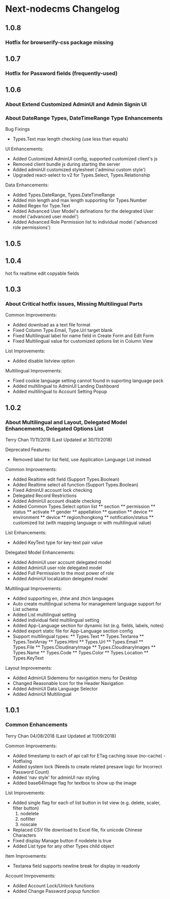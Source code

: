 # Next-nodecms Changelog

## 1.0.8
### Hotfix for browserify-css package missing

## 1.0.7
### Hotfix for Password fields (frequently-used)

## 1.0.6
### About Extend Customized AdminUI and Admin Signin UI
### About DateRange Types, DateTimeRange Type Enhancements

Bug Fixings
* Types.Text max length checking (use less than equals)

UI Enhancements:
* Added Customized AdminUI config, supported customized client's js
* Removed client bundle js during starting the server
* Added adminUI customized stylesheet ('adminui custom style')
* Upgraded react-select to v2 for Types.Select, Types.Relationship

Data Enhancements:
* Added Types.DateRange, Types.DateTimeRange
* Added min length and max length supporting for Types.Number
* Added Regex for Type.Text
* Added Advanced User Model's definations for the delegrated User model ('advanced user model')
* Added Advanced Role Permission list to individual model ('advanced role permissions')

## 1.0.5
## 1.0.4
hot fix realtime edit
copyable fields

## 1.0.3
### About Critical hotfix issues, Missing Multilingual Parts

Common Improvements:
* Added download as a text file format
* Fixed Column Type.Email, Type.Url target blank
* Fixed Multilingual label for name field in Create Form and Edit Form
* Fixed Multilingual value for customized options list in Column View

List Improvements:
* Added disable listview option

Multilingual Improvements:
* Fixed cookie language setting cannot found in suporting language pack
* Added multilingual to AdminUI Landing Dashboard
* Added multilingual to Account Setting Popup

## 1.0.2
### About Multilingual and Layout, Delegated Model Enhancements, Delegated Options List
Terry Chan 11/11/2018 (Last Updated at 30/11/2018)

Deprecated Features:
* Removed label for list field, use Application Language List instead

Common Improvements:
* Added Realtime edit field (Support Types.Boolean)
* Added Realtime select all function (Support Types.Boolean)
* Fixed AdminUI account lock checking
* Delegated Record Restrictions
* Added AdminUI account disable checking
* Added Common Types.Select option list
** section
** permission
** status
** activate
** gender
** appellation
** question
** device
** environment
** device
** region/hongkong
** notification/status
** customized list (with mapping language or with multilingual value)

List Enhancements:
* Added KeyText type for key-text pair value

Delegated Model Enhancements:
* Added AdminUI user account delegated model
* Added AdminUI user role delegated model
* Added Full Permission to the most power of role
* Added AdminUI localization delegated model

Multilingual Improvements:
* Added supporting en, zhtw and zhcn languages 
* Auto create multilingual schema for management language support for List schema
* Added List multilingual setting
* Added individual field multilingual setting 
* Added App-Language section for dynamic list (e.g. fields, labels, notes)
* Added export static file for App-Language section config
* Support multilingual types: 
** Types.Text
** Types.Textarea
** Types.TextArray
** Types.Html
** Types.Url
** Types.Email
** Types.File
** Types.CloudinaryImage
** Types.CloudinaryImages
** Types.Name
** Types.Code
** Types.Color
** Types.Location
** Types.KeyText

Layout Improvements:
* Added AdminUI Sidemenu for navigation menu for Desktop
* Changed Reasonable Icon for the Header Navigation
* Added AdminUI Data Language Selector
* Added AdminUI Multilingual

## 1.0.1 
### Common Enhancements
Terry Chan 04/08/2018 (Last Updated at 11/09/2018)

Common Improvements:
* Added timestamp to each of api call for ETag caching issue (no-cache) - Hotfixing
* Added system lock (Needs to create related presave logic for Incorrect Password Count)
* Added 'nav style' for adminUI nav styling
* Added base64Image flag for textbox to show up the image

List Improvements:
* Added single flag for each of list button in list view (e.g. delete, scaler, filter button)
  1. nodelete
  2. nofilter
  3. noscale
* Replaced CSV file download to Excel file, fix unicode Chinese Characters
* Fixed display Manage button if nodelete is true 
* Added List type for any other Types child object

Item Improvements:
* Textarea field supports newline break for display in readonly

Account Imrpovements:
* Added Account Lock/Unlock functions
* Added Change Password popup function
